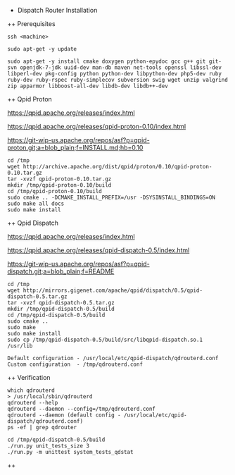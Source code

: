 + Dispatch Router Installation

++ Prerequisites

```
ssh <machine>

sudo apt-get -y update

sudo apt-get -y install cmake doxygen python-epydoc gcc g++ git git-svn openjdk-7-jdk uuid-dev man-db maven net-tools openssl libssl-dev libperl-dev pkg-config python python-dev libpython-dev php5-dev ruby ruby-dev ruby-rspec ruby-simplecov subversion swig wget unzip valgrind zip apparmor libboost-all-dev libdb-dev libdb++-dev
```

++ Qpid Proton

https://qpid.apache.org/releases/index.html

https://qpid.apache.org/releases/qpid-proton-0.10/index.html

https://git-wip-us.apache.org/repos/asf?p=qpid-proton.git;a=blob_plain;f=INSTALL.md;hb=0.10

```
cd /tmp
wget http://archive.apache.org/dist/qpid/proton/0.10/qpid-proton-0.10.tar.gz
tar -xvzf qpid-proton-0.10.tar.gz
mkdir /tmp/qpid-proton-0.10/build
cd /tmp/qpid-proton-0.10/build
sudo cmake .. -DCMAKE_INSTALL_PREFIX=/usr -DSYSINSTALL_BINDINGS=ON
sudo make all docs
sudo make install
```

++ Qpid Dispatch

https://qpid.apache.org/releases/index.html

https://qpid.apache.org/releases/qpid-dispatch-0.5/index.html

https://git-wip-us.apache.org/repos/asf?p=qpid-dispatch.git;a=blob_plain;f=README

```
cd /tmp
wget http://mirrors.gigenet.com/apache/qpid/dispatch/0.5/qpid-dispatch-0.5.tar.gz
tar -xvzf qpid-dispatch-0.5.tar.gz
mkdir /tmp/qpid-dispatch-0.5/build
cd /tmp/qpid-dispatch-0.5/build
sudo cmake ..
sudo make
sudo make install
sudo cp /tmp/qpid-dispatch-0.5/build/src/libqpid-dispatch.so.1 /usr/lib
```

```
Default configuration - /usr/local/etc/qpid-dispatch/qdrouterd.conf
Custom configuration  - /tmp/qdrouterd.conf
```

++ Verification

```
which qdrouterd
> /usr/local/sbin/qdrouterd
qdrouterd --help
qdrouterd --daemon --config=/tmp/qdrouterd.conf
qdrouterd --daemon (default config - /usr/local/etc/qpid-dispatch/qdrouterd.conf)
ps -ef | grep qdrouter

cd /tmp/qpid-dispatch-0.5/build
./run.py unit_tests_size 3
./run.py -m unittest system_tests_qdstat
```

++ 
